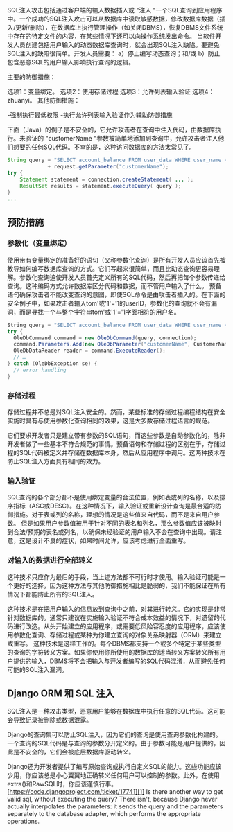 SQL注入攻击包括通过客户端的输入数据插入或 "注入 "一个SQL查询到应用程序中。一个成功的SQL注入攻击可以从数据库中读取敏感数据，修改数据库数据（插入/更新/删除），在数据库上执行管理操作（如关闭DBMS），恢复DBMS文件系统中存在的特定文件的内容，在某些情况下还可以向操作系统发出命令。
当软件开发人员创建包括用户输入的动态数据库查询时，就会出现SQL注入缺陷。要避免SQL注入的缺陷很简单。开发人员需要：
a）停止编写动态查询；和/或
b）防止包含恶意SQL的用户输入影响执行查询的逻辑。

主要的防御措施：

选项1：变量绑定。
选项2：使用存储过程
选项3：允许列表输入验证
选项4：zhuanyi。
其他防御措施：

-强制执行最低权限
-执行允许列表输入验证作为辅助防御措施

下面（Java）的例子是不安全的，它允许攻击者在查询中注入代码，由数据库执行。未验证的 "customerName "参数被简单地添加到查询中，允许攻击者注入他们想要的任何SQL代码。不幸的是，这种访问数据库的方法太常见了。
```java
String query = "SELECT account_balance FROM user_data WHERE user_name = "
             + request.getParameter("customerName");
try {
    Statement statement = connection.createStatement( ... );
    ResultSet results = statement.executeQuery( query );
}
...
```
## 预防措施
### 参数化（变量绑定）
使用带有变量绑定的准备好的语句（又称参数化查询）是所有开发人员应该首先被教导如何编写数据库查询的方式。它们写起来很简单，而且比动态查询更容易理解。参数化查询迫使开发人员首先定义所有的SQL代码，然后再把每个参数传递给查询。这种编码方式允许数据库区分代码和数据，而不管用户输入了什么。
预备语句确保攻击者不能改变查询的意图，即使SQL命令是由攻击者插入的。在下面的安全例子中，如果攻击者输入tom'或'1'='1的userID，参数化的查询就不会有漏洞，而是寻找一个与整个字符串tom'或'1'='1字面相符的用户名。
```cs
String query = "SELECT account_balance FROM user_data WHERE user_name = ?";
try {
  OleDbCommand command = new OleDbCommand(query, connection);
  command.Parameters.Add(new OleDbParameter("customerName", CustomerName Name.Text));
  OleDbDataReader reader = command.ExecuteReader();
  // …
} catch (OleDbException se) {
  // error handling
}
```
### 存储过程
存储过程并不总是对SQL注入安全的。然而，某些标准的存储过程编程结构在安全实施时具有与使用参数化查询相同的效果，这是大多数存储过程语言的规范。

它们要求开发者只是建立带有参数的SQL语句，而这些参数是自动参数化的，除非开发者做了一些基本不符合规范的事情。预备语句和存储过程的区别在于，存储过程的SQL代码被定义并存储在数据库本身，然后从应用程序中调用。这两种技术在防止SQL注入方面具有相同的效力。
### 输入验证
SQL查询的各个部分都不是使用绑定变量的合法位置，例如表或列的名称，以及排序指标（ASC或DESC）。在这种情况下，输入验证或重新设计查询是最合适的防御措施。对于表或列的名称，理想的情况是这些值来自代码，而不是来自用户参数。
但是如果用户参数值被用于针对不同的表名和列名，那么参数值应该被映射到合法/预期的表名或列名，以确保未经验证的用户输入不会在查询中出现。请注意，这是设计不良的症状，如果时间允许，应该考虑进行全面重写。

### 对输入的数据进行全部转义
这种技术只应作为最后的手段，当上述方法都不可行时才使用。输入验证可能是一个更好的选择，因为这种方法与其他防御措施相比是脆弱的，我们不能保证在所有情况下都能防止所有的SQL注入。

这种技术是在把用户输入的信息放到查询中之前，对其进行转义。它的实现是非常针对数据库的。通常只建议在实施输入验证不符合成本效益的情况下，对遗留的代码进行改造。从头开始建立的应用程序，或需要低风险容忍度的应用程序，应该使用参数化查询、存储过程或某种为你建立查询的对象关系映射器（ORM）来建立或重写。
这种技术是这样工作的。每个DBMS都支持一个或多个特定于某些类型的查询的字符转义方案。如果你使用你所使用的数据库的适当转义方案转义所有用户提供的输入，DBMS将不会把输入与开发者编写的SQL代码混淆，从而避免任何可能的SQL注入漏洞。

## Django ORM 和 SQL 注入
SQL注入是一种攻击类型，恶意用户能够在数据库中执行任意的SQL代码。这可能会导致记录被删除或数据泄露。

Django的查询集可以防止SQL注入，因为它们的查询是使用查询参数化构建的。一个查询的SQL代码是与查询的参数分开定义的。由于参数可能是用户提供的，因此是不安全的，它们会被底层数据库驱动转义。

Django还为开发者提供了编写原始查询或执行自定义SQL的能力。这些功能应该少用，你应该总是小心翼翼地正确转义任何用户可以控制的参数。此外，在使用extra()和RawSQL时，你应该谨慎行事。
[https://code.djangoproject.com/ticket/17741][1]
Is there another way to get valid sql, without executing the query?
There isn't, because Django never actually interpolates the parameters: it sends the query and the parameters separately to the database adapter, which performs the appropriate operations.

[1]:	https://code.djangoproject.com/ticket/17741